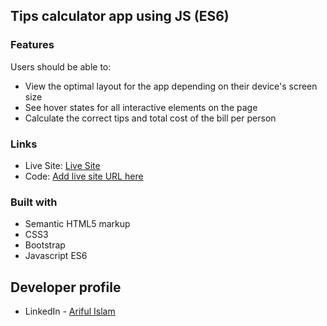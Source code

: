 ## Tips calculator app using JS (ES6)

### Features

Users should be able to:

- View the optimal layout for the app depending on their device's screen size
- See hover states for all interactive elements on the page
- Calculate the correct tips and total cost of the bill per person


### Links

- Live Site: [Live Site](https://arifulsajib.github.io/tips-calculator-app/)
- Code: [Add live site URL here](https://github.com/arifulsajib/tips-calculator-app)

### Built with
- Semantic HTML5 markup
- CSS3
- Bootstrap
- Javascript ES6


## Developer profile

- LinkedIn - [Ariful Islam](https://www.linkedin.com/in/arifulsajib/)
